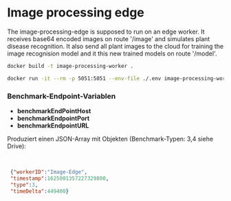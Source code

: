 # Image processing edge
The image-processing-edge is supposed to run on an edge worker. It receives base64 encoded images on route '/image' and simulates plant disease recognition. It also send all plant images to the cloud for training the image recognision model and it this new trained models on route '/model'.

```bash
docker build -t image-processing-worker .
```

```bash
docker run -it --rm -p 5051:5051 --env-file ./.env image-processing-worker
```

<p><h3>Benchmark-Endpoint-Variablen</h3></p>
<ul>
  <li><b>benchmarkEndPointHost</b></li>
  <li><b>benchmarkEndpointPort</b></li>
  <li><b>benchmarkEndpointURL</b></li>
</ul>
<p>
Produziert einen JSON-Array mit Objekten (Benchmark-Typen: 3,4 siehe Drive):
  
</p>
 <br> 

 ```JSON
  {"workerID":"Image-Edge",
  "timestamp":1625001357227329800,
  "type":3,
  "timeDelta":449400}
 ```
